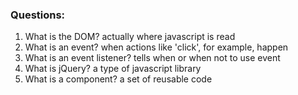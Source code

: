 ### Questions:
1. What is the DOM? actually where javascript is read
2. What is an event? when actions like 'click', for example, happen
3. What is an event listener? tells when or when not to use event
4. What is jQuery? a type of javascript library
5. What is a component? a set of reusable code
